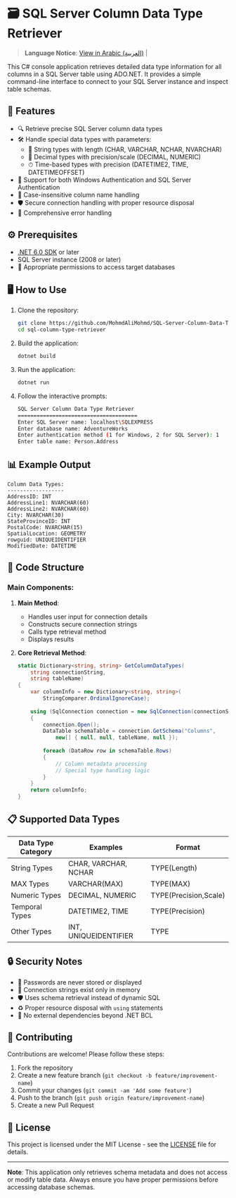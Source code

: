 # 🗃️ SQL Server Column Data Type Retriever
> **Language Notice**:  [View in Arabic (العربية)](README_AR.md) |
> 
This C# console application retrieves detailed data type information for all columns in a SQL Server table using ADO.NET. It provides a simple command-line interface to connect to your SQL Server instance and inspect table schemas.

## 🚀 Features

- 🔍 Retrieve precise SQL Server column data types
- 🛠 Handle special data types with parameters:
  - 📏 String types with length (CHAR, VARCHAR, NCHAR, NVARCHAR)
  - 🔢 Decimal types with precision/scale (DECIMAL, NUMERIC)
  - ⏱ Time-based types with precision (DATETIME2, TIME, DATETIMEOFFSET)
- 🔐 Support for both Windows Authentication and SQL Server Authentication
- 🔄 Case-insensitive column name handling
- 🛡️ Secure connection handling with proper resource disposal
- 🚨 Comprehensive error handling

## ⚙️ Prerequisites

- [.NET 6.0 SDK](https://dotnet.microsoft.com/download) or later
- SQL Server instance (2008 or later)
- 🔑 Appropriate permissions to access target databases

## 🖥 How to Use

1. Clone the repository:
   ```bash
   git clone https://github.com/MohmdAliMohmd/SQL-Server-Column-Data-Type-Retriever
   cd sql-column-type-retriever
   ```

2. Build the application:
   ```bash
   dotnet build
   ```

3. Run the application:
   ```bash
   dotnet run
   ```

4. Follow the interactive prompts:
   ```bash
   SQL Server Column Data Type Retriever
   ======================================
   Enter SQL Server name: localhost\SQLEXPRESS
   Enter database name: AdventureWorks
   Enter authentication method (1 for Windows, 2 for SQL Server): 1
   Enter table name: Person.Address
   ```

## 📊 Example Output

```
Column Data Types:
------------------
AddressID: INT
AddressLine1: NVARCHAR(60)
AddressLine2: NVARCHAR(60)
City: NVARCHAR(30)
StateProvinceID: INT
PostalCode: NVARCHAR(15)
SpatialLocation: GEOMETRY
rowguid: UNIQUEIDENTIFIER
ModifiedDate: DATETIME
```

## 🧱 Code Structure

### Main Components:

1. **Main Method**:
   - Handles user input for connection details
   - Constructs secure connection strings
   - Calls type retrieval method
   - Displays results

2. **Core Retrieval Method**:
   ```csharp
   static Dictionary<string, string> GetColumnDataTypes(
       string connectionString, 
       string tableName)
   {
       var columnInfo = new Dictionary<string, string>(
           StringComparer.OrdinalIgnoreCase);
       
       using (SqlConnection connection = new SqlConnection(connectionString))
       {
           connection.Open();
           DataTable schemaTable = connection.GetSchema("Columns", 
               new[] { null, null, tableName, null });
           
           foreach (DataRow row in schemaTable.Rows)
           {
               // Column metadata processing
               // Special type handling logic
           }
       }
       return columnInfo;
   }
   ```

## 📋 Supported Data Types

| Data Type Category | Examples                  | Format               |
|--------------------|---------------------------|----------------------|
| String Types       | CHAR, VARCHAR, NCHAR      | TYPE(Length)         |
| MAX Types          | VARCHAR(MAX)              | TYPE(MAX)            |
| Numeric Types      | DECIMAL, NUMERIC          | TYPE(Precision,Scale)|
| Temporal Types     | DATETIME2, TIME           | TYPE(Precision)      |
| Other Types        | INT, UNIQUEIDENTIFIER     | TYPE                 |

## 🔒 Security Notes

- 🔑 Passwords are never stored or displayed
- 💾 Connection strings exist only in memory
- 🛡️ Uses schema retrieval instead of dynamic SQL
- ♻️ Proper resource disposal with `using` statements
- 🚫 No external dependencies beyond .NET BCL

## 🤝 Contributing

Contributions are welcome! Please follow these steps:

1. Fork the repository
2. Create a new feature branch (`git checkout -b feature/improvement-name`)
3. Commit your changes (`git commit -am 'Add some feature'`)
4. Push to the branch (`git push origin feature/improvement-name`)
5. Create a new Pull Request

## 📜 License

This project is licensed under the MIT License - see the [LICENSE](LICENSE) file for details.

---

**Note**: This application only retrieves schema metadata and does not access or modify table data. Always ensure you have proper permissions before accessing database schemas.
